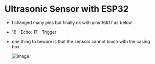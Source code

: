 # Ultrasonic Sensor with ESP32
- I changed many pins but finally ok with pins 16&17 as below
- 16 - Echo; 17 - Trigger
- one thing to beware is that the sensors cannot touch with the casing box.

  ![image](https://github.com/user-attachments/assets/1b778872-5ec0-4f82-b117-4964feb102c5)
